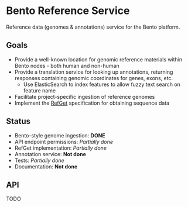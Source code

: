 # Bento Reference Service

Reference data (genomes &amp; annotations) service for the Bento platform.

## Goals

* Provide a well-known location for genomic reference materials within Bento nodes - both human and non-human
* Provide a translation service for looking up annotations, returning responses 
  containing genomic coordinates for genes, exons, etc.
  * Use ElasticSearch to index features to allow fuzzy text search on feature name
* Facilitate project-specific ingestion of reference genomes
* Implement the [RefGet](http://samtools.github.io/hts-specs/refget.html) specification for obtaining sequence data

## Status

* Bento-style genome ingestion: **DONE**
* API endpoint permissions: _Partially done_
* RefGet implementation: _Partially done_
* Annotation service: **Not done**
* Tests: _Partially done_
* Documentation: **Not done**

## API

TODO
